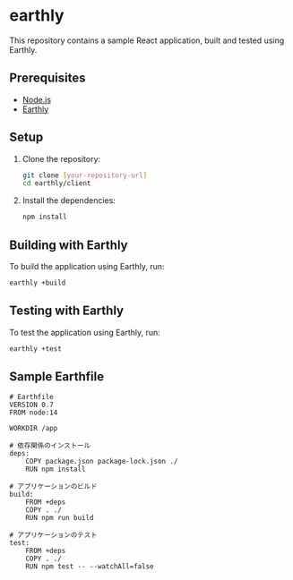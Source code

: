 # earthly

This repository contains a sample React application, built and tested using Earthly.

## Prerequisites

- [Node.js](https://nodejs.org/)
- [Earthly](https://earthly.dev/)

## Setup

1. Clone the repository:
   ```bash
   git clone [your-repository-url]
   cd earthly/client
   ```

2. Install the dependencies:
   ```bash
   npm install
   ```

## Building with Earthly

To build the application using Earthly, run:

```bash
earthly +build
```

## Testing with Earthly

To test the application using Earthly, run:

```bash
earthly +test
```

## Sample Earthfile
```
# Earthfile
VERSION 0.7
FROM node:14

WORKDIR /app

# 依存関係のインストール
deps:
    COPY package.json package-lock.json ./
    RUN npm install

# アプリケーションのビルド
build:
    FROM +deps
    COPY . ./
    RUN npm run build

# アプリケーションのテスト
test:
    FROM +deps
    COPY . ./
    RUN npm test -- --watchAll=false
```
